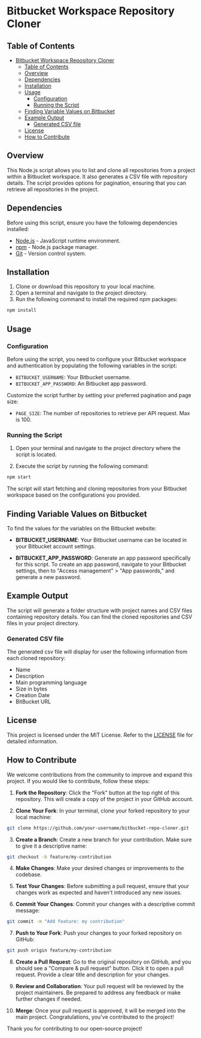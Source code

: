 # Bitbucket Workspace Repository Cloner

## Table of Contents

- [Bitbucket Workspace Repository Cloner](#bitbucket-workspace-repository-cloner)
  - [Table of Contents](#table-of-contents)
  - [Overview](#overview)
  - [Dependencies](#dependencies)
  - [Installation](#installation)
  - [Usage](#usage)
    - [Configuration](#configuration)
    - [Running the Script](#running-the-script)
  - [Finding Variable Values on Bitbucket](#finding-variable-values-on-bitbucket)
  - [Example Output](#example-output)
    - [Generated CSV file](#generated-csv-file)
  - [License](#license)
  - [How to Contribute](#how-to-contribute)

## Overview

This Node.js script allows you to list and clone all repositories from a project within a Bitbucket workspace. It also generates a CSV file with repository details. The script provides options for pagination, ensuring that you can retrieve all repositories in the project.

## Dependencies

Before using this script, ensure you have the following dependencies installed:

- [Node.js](https://nodejs.org/) - JavaScript runtime environment.
- [npm](https://www.npmjs.com/) - Node.js package manager.
- [Git](https://git-scm.com/) - Version control system.

## Installation

1. Clone or download this repository to your local machine.
2. Open a terminal and navigate to the project directory.
3. Run the following command to install the required npm packages:

```bash
npm install
```

## Usage

### Configuration

Before using the script, you need to configure your Bitbucket workspace and authentication by populating the following variables in the script:

- `BITBUCKET_USERNAME`: Your Bitbucket username.
- `BITBUCKET_APP_PASSWORD`: An Bitbucket app password.

Customize the script further by setting your preferred pagination and page size:

- `PAGE_SIZE`: The number of repositories to retrieve per API request. Max is 100.

### Running the Script

1. Open your terminal and navigate to the project directory where the script is located.

2. Execute the script by running the following command:

```bash
npm start
```

The script will start fetching and cloning repositories from your Bitbucket workspace based on the configurations you provided.

## Finding Variable Values on Bitbucket

To find the values for the variables on the Bitbucket website:

- **BITBUCKET_USERNAME**: Your Bitbucket username can be located in your Bitbucket account settings.

- **BITBUCKET_APP_PASSWORD**: Generate an app password specifically for this script. To create an app password, navigate to your Bitbucket settings, then to "Access management" > "App passwords," and generate a new password.

## Example Output

The script will generate a folder structure with project names and CSV files containing repository details. You can find the cloned repositories and CSV files in your project directory.

### Generated CSV file

The generated csv file will display for user the following information from each cloned repository:
* Name
* Description
* Main programming language
* Size in bytes
* Creation Date
* BitBucket URL
## License

This project is licensed under the MIT License. Refer to the [LICENSE](LICENSE) file for detailed information.

## How to Contribute

We welcome contributions from the community to improve and expand this project. If you would like to contribute, follow these steps:

1. **Fork the Repository**: Click the "Fork" button at the top right of this repository. This will create a copy of the project in your GitHub account.

2. **Clone Your Fork**: In your terminal, clone your forked repository to your local machine:

```bash
git clone https://github.com/your-username/bitbucket-repo-cloner.git
```

3. **Create a Branch**: Create a new branch for your contribution. Make sure to give it a descriptive name:

```bash
git checkout -b feature/my-contribution
```

4. **Make Changes**: Make your desired changes or improvements to the codebase.

5. **Test Your Changes**: Before submitting a pull request, ensure that your changes work as expected and haven't introduced any new issues.

6. **Commit Your Changes**: Commit your changes with a descriptive commit message:

```bash
git commit -m "Add feature: my contribution"
```

7. **Push to Your Fork**: Push your changes to your forked repository on GitHub:

```bash
git push origin feature/my-contribution
```

8. **Create a Pull Request**: Go to the original repository on GitHub, and you should see a "Compare & pull request" button. Click it to open a pull request. Provide a clear title and description for your changes.

9. **Review and Collaboration**: Your pull request will be reviewed by the project maintainers. Be prepared to address any feedback or make further changes if needed.

10. **Merge**: Once your pull request is approved, it will be merged into the main project. Congratulations, you've contributed to the project!

Thank you for contributing to our open-source project!